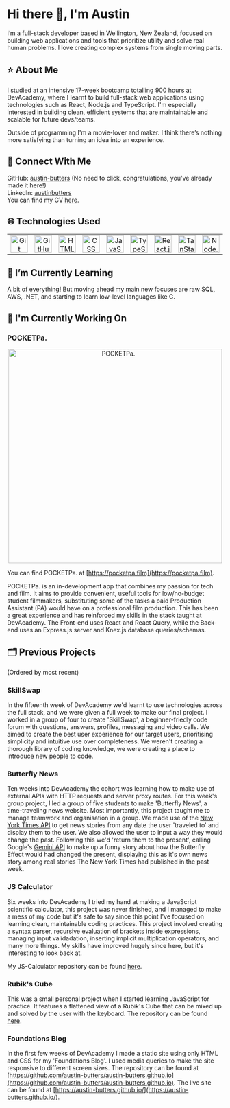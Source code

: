 # Hi there 👋, I'm Austin

I’m a full-stack developer based in Wellington, New Zealand, focused on building web applications and tools that prioritize utility and solve real human problems. I love creating complex systems from single moving parts.

## ⭐ About Me

I studied at an intensive 17-week bootcamp totalling 900 hours at DevAcademy, where I learnt to build full-stack web applications using technologies such as React, Node.js and TypeScript. I'm especially interested in building clean, efficient systems that are maintainable and scalable for future devs/teams.

Outside of programming I'm a movie-lover and maker. I think there’s nothing more satisfying than turning an idea into an experience.

## 💬 Connect With Me

GitHub: [austin-butters](https://github.com/austin-butters) (No need to click, congratulations, you've already made it here!)  
LinkedIn: [austinbutters](https://linkedin.com/in/austinbutters)  
You can find my CV [here](https://drive.google.com/file/d/1TP_6715ugorYYLSEy-MC3hXMGVL5T00M/view?usp=sharing).

## 🌐 Technologies Used

<table>
  <tr>
    <td align="center">
      <a href="https://git-scm.com/">
        <img width="40" height="40" alt="Git" src="https://github.com/user-attachments/assets/0cd44e7c-fe23-4bd0-90fe-9dcad502a3e8" />
      </a>
    </td>
    <td align="center">
      <a href="https://github.com/austin-butters">
        <img width="40" height="40" alt="GitHub" src="https://github.com/user-attachments/assets/2a273356-62b8-4998-bb93-bc7a3d6c9eb4" />
      </a>
    </td>
    <td align="center">
      <a href="https://html.spec.whatwg.org">
        <img width="40" height="40" alt="HTML5" src="https://github.com/user-attachments/assets/77bc961d-1801-4b5e-82ca-ad83c8ad30f0" />
      </a>
    </td>
    <td align="center">
      <a href="https://developer.mozilla.org/en-US/docs/Web/CSS">
        <img width="40" height="40" alt="CSS" src="https://github.com/user-attachments/assets/a7e0e787-ba89-4ab3-bb5f-7c8a8de0e13a" />
      </a>
    </td>
    <td align="center">
      <a href="https://developer.mozilla.org/en-US/docs/Web/JavaScript">
        <img width="40" height="40" alt="JavaScript" src="https://github.com/user-attachments/assets/09d6c127-39f0-476d-98da-4f8eba20659d" />
      </a>
    </td>
    <td align="center">
      <a href="https://www.typescriptlang.org/docs/">
        <img width="40" height="40" alt="TypeScript" src="https://github.com/user-attachments/assets/c2e52aa1-b064-405b-a8a2-50da78d37e81" />
      </a>
    </td>
    <td align="center">
      <a href="https://react.dev/">
        <img width="40" height="40" alt="React.js" src="https://github.com/user-attachments/assets/c4694cfd-b705-4a1b-8ba6-99324fa4b98e" />
      </a>
    </td>
    <td align="center">
      <a href="https://tanstack.com/query/v5/docs/framework/react/overview">
        <img width="40" height="40" alt="TanStack React Query" src="https://github.com/user-attachments/assets/64db1689-08a9-4a4c-bbce-0621f130029a" />
      </a>
    </td>
    <td align="center">
      <a href="https://nodejs.org/en">
        <img width="40" height="40" alt="Node.js" src="https://github.com/user-attachments/assets/740a1613-059f-436a-87dd-faaf5be1a5d1" />
      </a>
    </td>
    <td align="center">
      <a href="https://expressjs.com/">
        <img width="40" height="40" alt="Express.js" src="https://github.com/user-attachments/assets/911a5bb8-e432-412c-b993-0fc506eabe1c" />
      </a>
    </td>
    <td align="center">
      <a href="https://knexjs.org/">
        <img width="40" height="40" alt="Knex.js" src="https://github.com/user-attachments/assets/31a1dadd-117e-41ff-aa59-6439227b8b3c" />
      </a>
    </td>
  </tr>
</table>

## 🌱 I’m Currently Learning

A bit of everything! But moving ahead my main new focuses are raw SQL, AWS, .NET, and starting to learn low-level languages like C.

## 🔭 I'm Currently Working On

### POCKETPa.
<p align="center">
  <a href="https://pocketpa.film" target="_blank">
    <img width="499" alt="POCKETPa." src="https://github.com/user-attachments/assets/a2afffc5-0735-4777-b700-b4c082a8d308" />
  </a>
</p>


You can find POCKETPa. at [https://pocketpa.film](https://pocketpa.film).

POCKETPa. is an in-development app that combines my passion for tech and film. It aims to provide convenient, useful tools for low/no-budget student filmmakers, substituting some of the tasks a paid Production Assistant (PA) would have on a professional film production. This has been a great experience and has reinforced my skills in the stack taught at DevAcademy. The Front-end uses React and React Query, while the Back-end uses an Express.js server and Knex.js database queries/schemas.

## 🗂️ Previous Projects
(Ordered by most recent)

### SkillSwap
In the fifteenth week of DevAcademy we'd learnt to use technologies across the full stack, and we were given a full week to make our final project. I worked in a group of four to create 'SkillSwap', a beginner-friedly code forum with questions, answers, profiles, messaging and video calls. We aimed to create the best user experience for our target users, prioritising simplicity and intuitive use over completeness. We weren't creating a thorough library of coding knowledge, we were creating a place to introduce new people to code.

### Butterfly News
Ten weeks into DevAcademy the cohort was learning how to make use of external APIs with HTTP requests and server proxy routes. For this week's group project, I led a group of five students to make 'Butterfly News', a time-traveling news website. Most importantly, this project taught me to manage teamwork and organisation in a group. We made use of the [New York Times API](https://developer.nytimes.com/apis) to get news stories from any date the user 'traveled to' and display them to the user. We also allowed the user to input a way they would change the past. Following this we'd 'return them to the present', calling Google's [Gemini API](https://ai.google.dev/) to make up a funny story about how the Butterfly Effect would had changed the present, displaying this as it's own news story among real stories The New York Times had published in the past week.

### JS Calculator

Six weeks into DevAcademy I tried my hand at making a JavaScript scientific calculator, this project was never finished, and I managed to make a mess of my code but it's safe to say since this point I've focused on learning clean, maintainable coding practices. This project involved creating a syntax parser, recursive evaluation of brackets inside expressions, managing input validadation, inserting implicit multiplication operators, and many more things. My skills have improved hugely since here, but it's interesting to look back at.

My JS-Calculator repository can be found [here](https://github.com/austin-butters/JS-Calculator).

### Rubik's Cube
This was a small personal project when I started learning JavaScript for practice. It features a flattened view of a Rubik's Cube that can be mixed up and solved by the user with the keyboard. The repository can be found [here](https://github.com/austin-butters/rubiks-cube).

### Foundations Blog
In the first few weeks of DevAcademy I made a static site using only HTML and CSS for my 'Foundations Blog'. I used media queries to make the site responsive to different screen sizes.
The repository can be found at [https://github.com/austin-butters/austin-butters.github.io](https://github.com/austin-butters/austin-butters.github.io). The live site can be found at [https://austin-butters.github.io/](https://austin-butters.github.io/).
